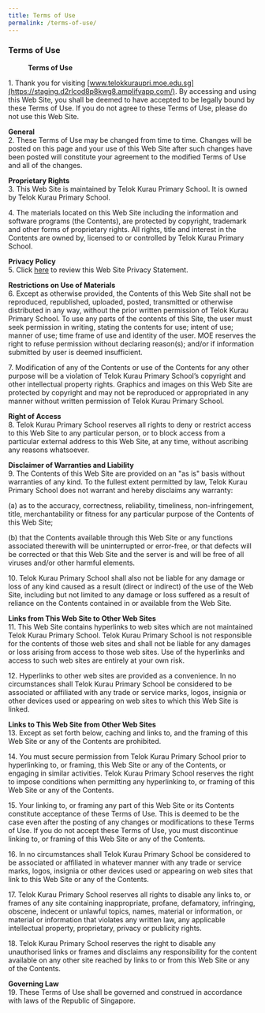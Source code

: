 ```yaml
---
title: Terms of Use
permalink: /terms-of-use/
---
```

### **Terms of Use**

<figure><figcaption><strong>
Terms of Use
</figure></strong></figcaption>

1\. Thank you for visiting [www.telokkuraupri.moe.edu.sg](https://staging.d2rlcod8p8kwg8.amplifyapp.com/). By accessing and using this Web Site, you shall be deemed to have accepted to be legally bound by these Terms of Use. If you do not agree to these Terms of Use, please do not use this Web Site.


**General**<br>
2\. These Terms of Use may be changed from time to time. Changes will be posted on this page and your use of this Web Site after such changes have been posted will constitute your agreement to the modified Terms of Use and all of the changes.

**Proprietary Rights**<br>
3\. This Web Site is maintained by Telok Kurau Primary School. It is owned by Telok Kurau Primary School.

4\. The materials located on this Web Site including the information and software programs (the Contents), are protected by copyright, trademark and other forms of proprietary rights. All rights, title and interest in the Contents are owned by, licensed to or controlled by Telok Kurau Primary School.

**Privacy Policy**<br>
5\. Click [here](https://staging.d2rlcod8p8kwg8.amplifyapp.com/privacy/) to review this Web Site Privacy Statement.

**Restrictions on Use of Materials**<br>
6\. Except as otherwise provided, the Contents of this Web Site shall not be reproduced, republished, uploaded, posted, transmitted or otherwise distributed in any way, without the prior written permission of Telok Kurau Primary School. To use any parts of the contents of this Site, the user must seek permission in writing, stating the contents for use; intent of use; manner of use; time frame of use and identity of the user. MOE reserves the right to refuse permission without declaring reason(s); and/or if information submitted by user is deemed insufficient.  
  
7\. Modification of any of the Contents or use of the Contents for any other purpose will be a violation of Telok Kurau Primary School’s copyright and other intellectual property rights. Graphics and images on this Web Site are protected by copyright and may not be reproduced or appropriated in any manner without written permission of Telok Kurau Primary School.

**Right of Access**<br>
8\. Telok Kurau Primary School reserves all rights to deny or restrict access to this Web Site to any particular person, or to block access from a particular external address to this Web Site, at any time, without ascribing any reasons whatsoever.

**Disclaimer of Warranties and Liability**<br>
9\. The Contents of this Web Site are provided on an "as is" basis without warranties of any kind. To the fullest extent permitted by law, Telok Kurau Primary School does not warrant and hereby disclaims any warranty:  
  
(a) as to the accuracy, correctness, reliability, timeliness, non-infringement, title, merchantability or fitness for any particular purpose of the Contents of this Web Site;  
  
(b) that the Contents available through this Web Site or any functions associated therewith will be uninterrupted or error-free, or that defects will be corrected or that this Web Site and the server is and will be free of all viruses and/or other harmful elements.  
  
10\. Telok Kurau Primary School shall also not be liable for any damage or loss of any kind caused as a result (direct or indirect) of the use of the Web Site, including but not limited to any damage or loss suffered as a result of reliance on the Contents contained in or available from the Web Site.

**Links from This Web Site to Other Web Sites**<br>
11\. This Web Site contains hyperlinks to web sites which are not maintained Telok Kurau Primary School. Telok Kurau Primary School is not responsible for the contents of those web sites and shall not be liable for any damages or loss arising from access to those web sites. Use of the hyperlinks and access to such web sites are entirely at your own risk.  
  
12\. Hyperlinks to other web sites are provided as a convenience. In no circumstances shall Telok Kurau Primary School be considered to be associated or affiliated with any trade or service marks, logos, insignia or other devices used or appearing on web sites to which this Web Site is linked.

**Links to This Web Site from Other Web Sites**<br>
13\. Except as set forth below, caching and links to, and the framing of this Web Site or any of the Contents are prohibited.  
  
14\. You must secure permission from Telok Kurau Primary School prior to hyperlinking to, or framing, this Web Site or any of the Contents, or engaging in similar activities. Telok Kurau Primary School reserves the right to impose conditions when permitting any hyperlinking to, or framing of this Web Site or any of the Contents.  
  
15\. Your linking to, or framing any part of this Web Site or its Contents constitute acceptance of these Terms of Use. This is deemed to be the case even after the posting of any changes or modifications to these Terms of Use. If you do not accept these Terms of Use, you must discontinue linking to, or framing of this Web Site or any of the Contents.  
  
16\. In no circumstances shall Telok Kurau Primary School be considered to be associated or affiliated in whatever manner with any trade or service marks, logos, insignia or other devices used or appearing on web sites that link to this Web Site or any of the Contents.  
  
17\. Telok Kurau Primary School reserves all rights to disable any links to, or frames of any site containing inappropriate, profane, defamatory, infringing, obscene, indecent or unlawful topics, names, material or information, or material or information that violates any written law, any applicable intellectual property, proprietary, privacy or publicity rights.  
  
18\. Telok Kurau Primary School reserves the right to disable any unauthorised links or frames and disclaims any responsibility for the content available on any other site reached by links to or from this Web Site or any of the Contents.

**Governing Law**<br>
19\. These Terms of Use shall be governed and construed in accordance with laws of the Republic of Singapore.